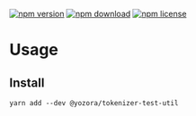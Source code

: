 [![npm version](https://img.shields.io/npm/v/@yozora/tokenizer-test-util.svg)](https://www.npmjs.com/package/@yozora/tokenizer-test-util)
[![npm download](https://img.shields.io/npm/dm/@yozora/tokenizer-test-util.svg)](https://www.npmjs.com/package/@yozora/tokenizer-test-util)
[![npm license](https://img.shields.io/npm/l/@yozora/tokenizer-test-util.svg)](https://www.npmjs.com/package/@yozora/tokenizer-test-util)


# Usage

## Install
```shell
yarn add --dev @yozora/tokenizer-test-util
```
